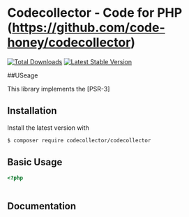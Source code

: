 # Codecollector - Code for PHP (https://github.com/code-honey/codecollector)

[![Total Downloads](https://img.shields.io/packagist/dt/monolog/monolog.svg)](https://packagist.org/packages/codecollector/codecollector)
[![Latest Stable Version](https://img.shields.io/packagist/v/codecollector/codecollector.svg)](https://packagist.org/packages/codecollector/codecollector)






##USeage 


This library implements the [PSR-3]

## Installation

Install the latest version with

```bash
$ composer require codecollector/codecollector
```

## Basic Usage

```php
<?php



```

## Documentation
